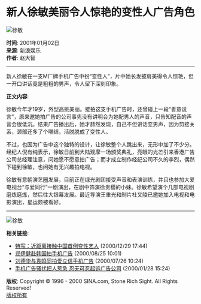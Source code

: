 # 新人徐敏美丽令人惊艳的变性人广告角色

![徐敏](http://image2.sina.com.cn/ent/images/c.gif)

**时间**: 2001年01月02日  
**来源**: 新浪娱乐  
**作者**: 赵大智  

---

新人徐敏在一支M厂牌手机广告中扮“变性人”，片中她长发披肩美得令人惊艳，但一开口讲话竟是粗粗的男声，令人留下深刻印象。

**正文内容**:

徐敏今年才19岁，外型高挑美丽。接拍这支手机广告时，还曾碰上一段“善意谎言”，原来邀她拍广告的公司事先没有讲明会为她配男人的声音，只告知配音的声音会很低沉。结果广告播出后，她才赫然发现，自己不但讲话变男声，因为剪接关系，颈部还多了个喉结，活脱脱成了变性人。

不过，也因为广告中这个独特的设计，让徐敏整个人跳出来，无形中加了不少分。经纪人倪有纯表示，徐敏日前到大陆观摩一场颁奖典礼，亮眼的光芒引来香港广告公司总经理注意，问她愿不愿意拍广告；而才成立制作经纪公司不久的李烈，偶然下碰到徐敏，也问她有无兴趣拍电视。

徐敏有意朝演艺圈发展，目前正在绿光剧团接受声音和表演训练，并且也参加大爱电视台“与爱同行”一剧演出，在剧中饰演徐贵樱的小妹。徐敏希望演个几部电视剧磨炼磨炼，然后往大银幕发展。最近导演王重光和制片杜又陵已邀她加入电视和电影演出，星运颇被看好。

---

![徐敏](http://image2.sina.com.cn/ent/images/c.gif)

**相关链接**:
- [特写：近距离接触中国首例变性艺人](http://ent.sina.com.cn/s/m/28208.html) (2000/12/29 17:44)
- [郑伊健赴韩国拍手机广告](http://ent.sina.com.cn/star/hk_tw/2000-08-25/14474.html) (2000/08/25 10:01)
- [刘德华与袁鸣同拍爱立信手机广告](http://ent.sina.com.cn/star/mainland/2000-07-26/11511.html) (2000/07/26 10:24)
- [手机广告骚扰把人惹急 忍无可忍起诉广告公司](http://dailynews.sina.com.cn/society/2000-1-28/57450.html) (2000/01/28 15:24)

**版权**: Copyright © 1996 - 2000 SINA.com, Stone Rich Sight. All Rights Reserved!  
[版权所有](http://home.sina.com.cn/intro/copyright.shtml)